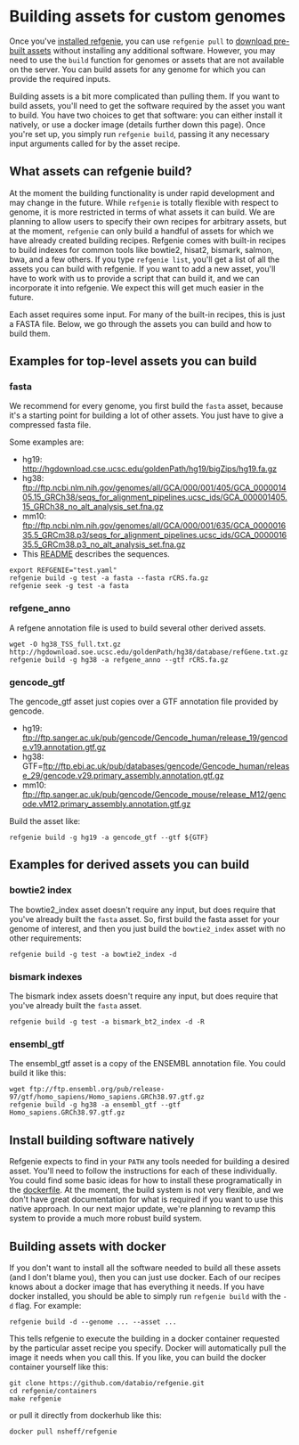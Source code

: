 # Building assets for custom genomes

Once you've [installed refgenie](install.md), you can use `refgenie pull` to [download pre-built assets](download.md) without installing any additional software. However, you may need to use the `build` function for genomes or assets that are not available on the server. You can build assets for any genome for which you can provide the required inputs.

Building assets is a bit more complicated than pulling them. If you want to build assets, you'll need to get the software required by the asset you want to build. You have two choices to get that software: you can either install it natively, or use a docker image (details further down this page). Once you're set up, you simply run `refgenie build`, passing it any necessary input arguments called for by the asset recipe.

## What assets can refgenie build?

At the moment the building functionality is under rapid development and may change in the future. While `refgenie` is totally flexible with respect to genome, it is more restricted in terms of what assets it can build. We are planning to allow users to specify their own recipes for arbitrary assets, but at the moment, `refgenie` can only build a handful of assets for which we have already created building recipes. Refgenie comes with built-in recipes to build indexes for common tools like bowtie2, hisat2, bismark, salmon, bwa, and a few others. If you type `refgenie list`, you'll get a list of all the assets you can build with refgenie. If you want to add a new asset, you'll have to work with us to provide a script that can build it, and we can incorporate it into refgenie. We expect this will get much easier in the future.

Each asset requires some input. For many of the built-in recipes, this is just a FASTA file. Below, we go through the assets you can build and how to build them.

## Examples for top-level assets you can build

### fasta

We recommend for every genome, you first build the `fasta` asset, because it's a starting point for building a lot of other assets. You just have to give a compressed fasta file.

Some examples are:

- hg19: http://hgdownload.cse.ucsc.edu/goldenPath/hg19/bigZips/hg19.fa.gz
- hg38: ftp://ftp.ncbi.nlm.nih.gov/genomes/all/GCA/000/001/405/GCA_000001405.15_GRCh38/seqs_for_alignment_pipelines.ucsc_ids/GCA_000001405.15_GRCh38_no_alt_analysis_set.fna.gz
- mm10: ftp://ftp.ncbi.nlm.nih.gov/genomes/all/GCA/000/001/635/GCA_000001635.5_GRCm38.p3/seqs_for_alignment_pipelines.ucsc_ids/GCA_000001635.5_GRCm38.p3_no_alt_analysis_set.fna.gz
- This [README](ftp://ftp.ncbi.nlm.nih.gov/genomes/all/GCA/000/001/405/GCA_000001405.15_GRCh38/seqs_for_alignment_pipelines.ucsc_ids/README_analysis_sets.txt) describes the sequences.


```
export REFGENIE="test.yaml"
refgenie build -g test -a fasta --fasta rCRS.fa.gz
refgenie seek -g test -a fasta
```

### refgene_anno
A refgene annotation file is used to build several other derived assets.

```
wget -O hg38_TSS_full.txt.gz http://hgdownload.soe.ucsc.edu/goldenPath/hg38/database/refGene.txt.gz
refgenie build -g hg38 -a refgene_anno --gtf rCRS.fa.gz
```

### gencode_gtf

The gencode_gtf asset just copies over a GTF annotation file provided by gencode.

- hg19: ftp://ftp.sanger.ac.uk/pub/gencode/Gencode_human/release_19/gencode.v19.annotation.gtf.gz
- hg38: GTF=ftp://ftp.ebi.ac.uk/pub/databases/gencode/Gencode_human/release_29/gencode.v29.primary_assembly.annotation.gtf.gz
- mm10: ftp://ftp.sanger.ac.uk/pub/gencode/Gencode_mouse/release_M12/gencode.vM12.primary_assembly.annotation.gtf.gz

Build the asset like:
```
refgenie build -g hg19 -a gencode_gtf --gtf ${GTF}
```


## Examples for derived assets you can build

### bowtie2 index

The bowtie2_index asset doesn't require any input, but does require that you've already built the `fasta` asset. So, first build the fasta asset for your genome of interest, and then you just build the `bowtie2_index` asset with no other requirements:

```
refgenie build -g test -a bowtie2_index -d 
```

### bismark indexes

The bismark index assets doesn't require any input, but does require that you've already built the `fasta` asset.

```
refgenie build -g test -a bismark_bt2_index -d -R
```


### ensembl_gtf

The ensembl_gtf asset is a copy of the ENSEMBL annotation file. You could build it like this:

```
wget ftp://ftp.ensembl.org/pub/release-97/gtf/homo_sapiens/Homo_sapiens.GRCh38.97.gtf.gz
refgenie build -g hg38 -a ensembl_gtf --gtf Homo_sapiens.GRCh38.97.gtf.gz
```

## Install building software natively

Refgenie expects to find in your `PATH` any tools needed for building a desired asset. You'll need to follow the instructions for each of these individually. You could find some basic ideas for how to install these programatically in the [dockerfile](https://github.com/databio/refgenie/blob/dev/containers/Dockerfile_refgenie). At the moment, the build system is not very flexible, and we don't have great documentation for what is required if you want to use this native approach. In our next major update, we're planning to revamp this system to provide a much more robust build system.

## Building assets with docker

If you don't want to install all the software needed to build all these assets (and I don't blame you), then you can just use docker. Each of our recipes knows about a docker image that has everything it needs. If you have docker installed, you should be able to simply run `refgenie build` with the `-d` flag. For example:

```
refgenie build -d --genome ... --asset ...
```

This tells refgenie to execute the building in a docker container requested by the particular asset recipe you specify. Docker will automatically pull the image it needs when you call this. If you like, you can build the docker container yourself like this:

```
git clone https://github.com/databio/refgenie.git
cd refgenie/containers
make refgenie
```

or pull it directly from dockerhub like this:

```
docker pull nsheff/refgenie
```
